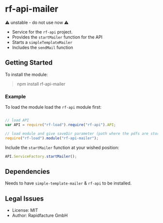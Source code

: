 # rf-api-mailer
⚠ unstable - do not use now ⚠

* Service for the `rf-api` project. 
* Provides the `startMailer` function for the API
* Starts a `simpleTemplateMailer`
* Includes the `sendMail` function

## Getting Started

To install the module:

> npm install rf-api-mailer

### Example

To load the module load the `rf-api` module first:
```js

// load API
var API = require("rf-load").require("rf-api").API;

// load module and give saveDir parameter (path where the pdfs are stored)
require("rf-load").module("rf-api-mailer"); 
```
Include the `startMailer` function at your wished position:
```js
API.ServiceFactory.startMailer();
```

## Dependencies

Needs to have `simple-template-mailer` & `rf-api` to be installed.


## Legal Issues
* License: MIT
* Author: Rapidfacture GmbH
